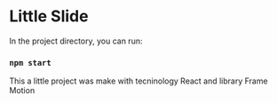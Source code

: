 # Little Slide



In the project directory, you can run:

### `npm start`

This a little project was make with tecninology React and library Frame Motion
